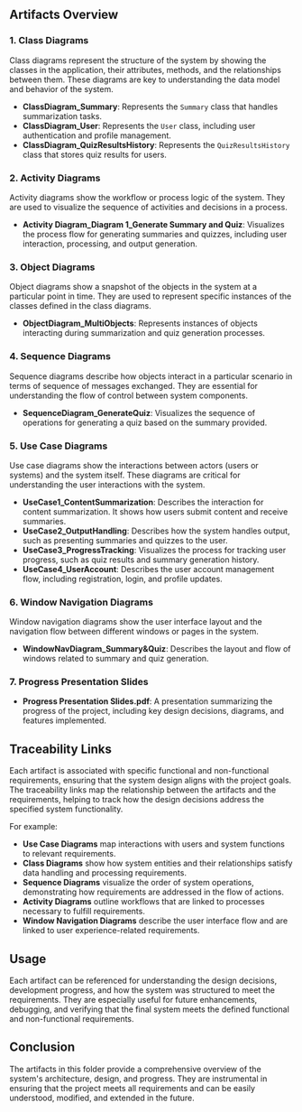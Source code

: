
## Artifacts Overview

### 1. **Class Diagrams**

Class diagrams represent the structure of the system by showing the classes in the application, their attributes, methods, and the relationships between them. These diagrams are key to understanding the data model and behavior of the system.

- **ClassDiagram_Summary**: Represents the `Summary` class that handles summarization tasks.
- **ClassDiagram_User**: Represents the `User` class, including user authentication and profile management.
- **ClassDiagram_QuizResultsHistory**: Represents the `QuizResultsHistory` class that stores quiz results for users.

### 2. **Activity Diagrams**

Activity diagrams show the workflow or process logic of the system. They are used to visualize the sequence of activities and decisions in a process.

- **Activity Diagram_Diagram 1_Generate Summary and Quiz**: Visualizes the process flow for generating summaries and quizzes, including user interaction, processing, and output generation.

### 3. **Object Diagrams**

Object diagrams show a snapshot of the objects in the system at a particular point in time. They are used to represent specific instances of the classes defined in the class diagrams.

- **ObjectDiagram_MultiObjects**: Represents instances of objects interacting during summarization and quiz generation processes.

### 4. **Sequence Diagrams**

Sequence diagrams describe how objects interact in a particular scenario in terms of sequence of messages exchanged. They are essential for understanding the flow of control between system components.

- **SequenceDiagram_GenerateQuiz**: Visualizes the sequence of operations for generating a quiz based on the summary provided.

### 5. **Use Case Diagrams**

Use case diagrams show the interactions between actors (users or systems) and the system itself. These diagrams are critical for understanding the user interactions with the system.

- **UseCase1_ContentSummarization**: Describes the interaction for content summarization. It shows how users submit content and receive summaries.
- **UseCase2_OutputHandling**: Describes how the system handles output, such as presenting summaries and quizzes to the user.
- **UseCase3_ProgressTracking**: Visualizes the process for tracking user progress, such as quiz results and summary generation history.
- **UseCase4_UserAccount**: Describes the user account management flow, including registration, login, and profile updates.

### 6. **Window Navigation Diagrams**

Window navigation diagrams show the user interface layout and the navigation flow between different windows or pages in the system.

- **WindowNavDiagram_Summary&Quiz**: Describes the layout and flow of windows related to summary and quiz generation.

### 7. **Progress Presentation Slides**

- **Progress Presentation Slides.pdf**: A presentation summarizing the progress of the project, including key design decisions, diagrams, and features implemented.

## Traceability Links

Each artifact is associated with specific functional and non-functional requirements, ensuring that the system design aligns with the project goals. The traceability links map the relationship between the artifacts and the requirements, helping to track how the design decisions address the specified system functionality.

For example:
- **Use Case Diagrams** map interactions with users and system functions to relevant requirements.
- **Class Diagrams** show how system entities and their relationships satisfy data handling and processing requirements.
- **Sequence Diagrams** visualize the order of system operations, demonstrating how requirements are addressed in the flow of actions.
- **Activity Diagrams** outline workflows that are linked to processes necessary to fulfill requirements.
- **Window Navigation Diagrams** describe the user interface flow and are linked to user experience-related requirements.

## Usage

Each artifact can be referenced for understanding the design decisions, development progress, and how the system was structured to meet the requirements. They are especially useful for future enhancements, debugging, and verifying that the final system meets the defined functional and non-functional requirements.

## Conclusion

The artifacts in this folder provide a comprehensive overview of the system's architecture, design, and progress. They are instrumental in ensuring that the project meets all requirements and can be easily understood, modified, and extended in the future.


